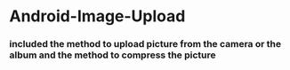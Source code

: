 # Android-Image-Upload
<h3>included  the method to upload  picture from the camera or the album and the method to compress the picture</h3>
